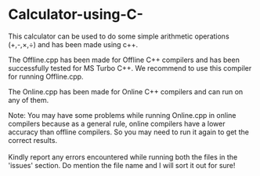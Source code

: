 # Calculator-using-C-
This calculator can be used to do some simple arithmetic operations (+,-,×,÷) and has been made using c++.

The Offline.cpp has been made for Offline C++ compilers and has been successfully tested for MS Turbo C++. We recommend to use this compiler for running Offline.cpp.

The Online.cpp has been made for Online C++ compilers and can run on any of them.

Note: You may have some problems while running Online.cpp in online compilers because as a general rule, online compilers have a lower accuracy than offline compilers. So you may need to run it again to get the correct results.
<br>
<br>
Kindly report any errors encountered while running both the files in the 'issues' section. Do mention the file name and I will sort it out for sure!
